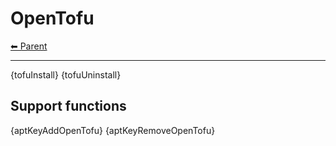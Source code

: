 # OpenTofu

<!-- TEMPLATE header 2 -->
[⬅ Parent ](../)
<hr />

{tofuInstall}
{tofuUninstall}

## Support functions

{aptKeyAddOpenTofu}
{aptKeyRemoveOpenTofu}
